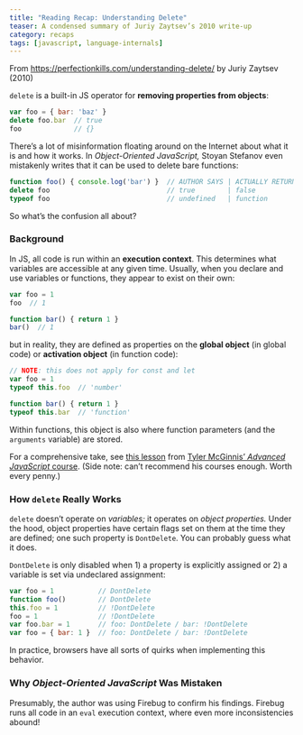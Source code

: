 ```yaml
---
title: "Reading Recap: Understanding Delete"
teaser: A condensed summary of Juriy Zaytsev’s 2010 write-up
category: recaps
tags: [javascript, language-internals]
---
```


From <https://perfectionkills.com/understanding-delete/> by Juriy Zaytsev (2010)

`delete` is a built-in JS operator for **removing properties from objects**:

```javascript
var foo = { bar: 'baz' }
delete foo.bar  // true
foo             // {}
```

There’s a lot of misinformation floating around on the Internet about what it
is and how it works. In _Object-Oriented JavaScript,_ Stoyan Stefanov even
mistakenly writes that it can be used to delete bare functions:

```javascript
function foo() { console.log('bar') }  // AUTHOR SAYS | ACTUALLY RETURNS
delete foo                             // true        | false
typeof foo                             // undefined   | function
```

So what’s the confusion all about?

### Background

In JS, all code is run within an **execution context**. This determines what
variables are accessible at any given time. Usually, when you declare and use
variables or functions, they appear to exist on their own:

```javascript
var foo = 1
foo  // 1

function bar() { return 1 }
bar()  // 1
```

but in reality, they are defined as properties on the **global object** (in
global code) or **activation object** (in function code):

```javascript
// NOTE: this does not apply for const and let
var foo = 1
typeof this.foo  // 'number'

function bar() { return 1 }
typeof this.bar  // 'function'
```

Within functions, this object is also where function parameters (and the
`arguments` variable) are stored.

For a comprehensive take, see [this lesson][excons] from [Tyler McGinnis’
_Advanced JavaScript_ course][tmg]. (Side note: can’t recommend his courses
enough. Worth every penny.)

### How `delete` Really Works

`delete` doesn’t operate on _variables;_ it operates on _object properties._
Under the hood, object properties have certain flags set on them at the time
they are defined; one such property is `DontDelete`. You can probably guess
what it does.

`DontDelete` is only disabled when 1) a property is explicitly assigned or 2)
a variable is set via undeclared assignment:

```javascript
var foo = 1           // DontDelete
function foo()        // DontDelete
this.foo = 1          // !DontDelete
foo = 1               // !DontDelete
var foo.bar = 1       // foo: DontDelete / bar: !DontDelete
var foo = { bar: 1 }  // foo: DontDelete / bar: !DontDelete
```

In practice, browsers have all sorts of quirks when implementing this
behavior.

### Why _Object-Oriented JavaScript_ Was Mistaken

Presumably, the author was using Firebug to confirm his findings. Firebug runs
all code in an `eval` execution context, where even more inconsistencies
abound!

[excons]: https://www.youtube.com/watch?v=Nt-qa_LlUH0
[tmg]: https://tylermcginnis.com/courses/advanced-javascript/
